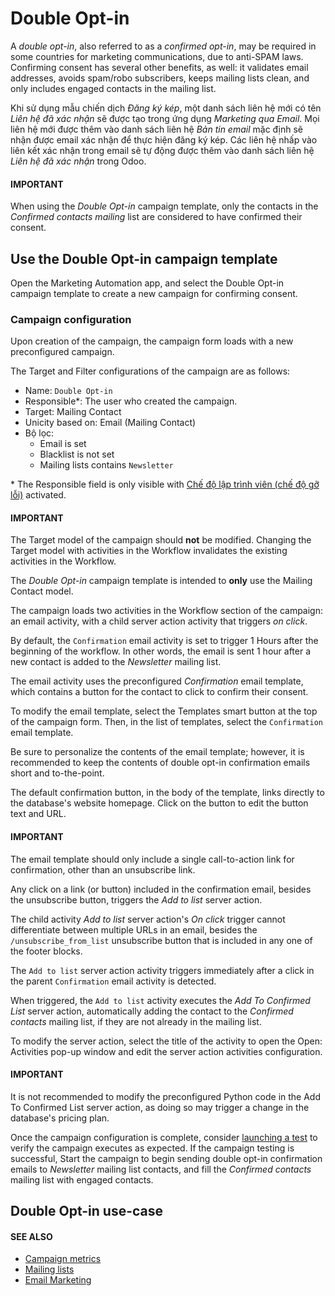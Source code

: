 # Double Opt-in

A *double opt-in*, also referred to as a *confirmed opt-in*, may be required in some countries
for marketing communications, due to anti-SPAM laws. Confirming consent has several other benefits,
as well: it validates email addresses, avoids spam/robo subscribers, keeps mailing lists clean, and
only includes engaged contacts in the mailing list.

Khi sử dụng mẫu chiến dịch  *Đăng ký kép*, một danh sách liên hệ mới có tên *Liên hệ đã xác nhận* sẽ được tạo trong ứng dụng *Marketing qua Email*. Mọi liên hệ mới được thêm vào danh sách liên hệ *Bản tin email* mặc định sẽ nhận được email xác nhận để thực hiện đăng ký kép. Các liên hệ nhấp vào liên kết xác nhận trong email sẽ tự động được thêm vào danh sách liên hệ *Liên hệ đã xác nhận* trong Odoo.

#### IMPORTANT
When using the *Double Opt-in* campaign template, only the contacts in the *Confirmed contacts
mailing* list are considered to have confirmed their consent.

<a id="marketing-automation-template-using-double-optin"></a>

## Use the Double Opt-in campaign template

Open the Marketing Automation app, and select the Double Opt-in
campaign template to create a new campaign for confirming consent.

### Campaign configuration

Upon creation of the campaign, the campaign form loads with a new preconfigured campaign.

The Target and Filter configurations of the campaign are as follows:

- Name: `Double Opt-in`
- Responsible\*: The user who created the campaign.
- Target: Mailing Contact
- Unicity based on: Email (Mailing Contact)
- Bộ lọc:
  - Email is set
  - Blacklist is not set
  - Mailing lists contains `Newsletter`

\* The Responsible field is only visible with [Chế độ lập trình viên (chế độ gỡ lỗi)](applications/general/developer_mode.md#developer-mode) activated.

#### IMPORTANT
The Target model of the campaign should **not** be modified. Changing the
Target model with activities in the Workflow invalidates the existing
activities in the Workflow.

The *Double Opt-in* campaign template is intended to **only** use the Mailing Contact
model.

The campaign loads two activities in the Workflow section of the campaign: an email
activity, with a child server action activity that triggers *on click*.

By default, the `Confirmation` email activity is set to trigger 1 Hours after the
beginning of the workflow. In other words, the email is sent 1 hour after a new contact is added to
the *Newsletter* mailing list.

The email activity uses the preconfigured *Confirmation* email template, which contains a button for
the contact to click to confirm their consent.

To modify the email template, select the <i class="fa fa-envelope-o"></i> Templates smart button at
the top of the campaign form. Then, in the list of templates, select the `Confirmation` email
template.

Be sure to personalize the contents of the email template; however, it is recommended to keep the
contents of double opt-in confirmation emails short and to-the-point.

The default confirmation button, in the body of the template, links directly to the database's
website homepage. Click on the button to edit the button text and URL.

#### IMPORTANT
The email template should only include a single call-to-action link for confirmation, other than
an unsubscribe link.

Any click on a link (or button) included in the confirmation email, besides the unsubscribe
button, triggers the *Add to list* server action.

The child activity *Add to list* server action's *On click* trigger cannot differentiate between
multiple URLs in an email, besides the `/unsubscribe_from_list` unsubscribe button that is
included in any one of the footer blocks.

The `Add to list` server action activity triggers immediately after a click in the parent
`Confirmation` email activity is detected.

When triggered, the `Add to list` activity executes the *Add To Confirmed List* server action,
automatically adding the contact to the *Confirmed contacts* mailing list, if they are not already
in the mailing list.

To modify the server action, select the title of the activity to open the Open:
Activities pop-up window and edit the server action activities configuration.

#### IMPORTANT
It is not recommended to modify the preconfigured Python code in the Add To Confirmed
List server action, as doing so may trigger a change in the database's pricing plan.

Once the campaign configuration is complete, consider [launching a test](applications/marketing/marketing_automation/testing_running.md)
to verify the campaign executes as expected. If the campaign testing is successful,
Start the campaign to begin sending double opt-in confirmation emails to *Newsletter*
mailing list contacts, and fill the *Confirmed contacts* mailing list with engaged contacts.

<a id="marketing-automation-template-double-optin-usecase"></a>

## Double Opt-in use-case

#### SEE ALSO
- [Campaign metrics](applications/marketing/marketing_automation/understanding_metrics.md)
- [Mailing lists](applications/marketing/email_marketing/mailing_lists.md)
- [Email Marketing](applications/marketing/email_marketing.md)
